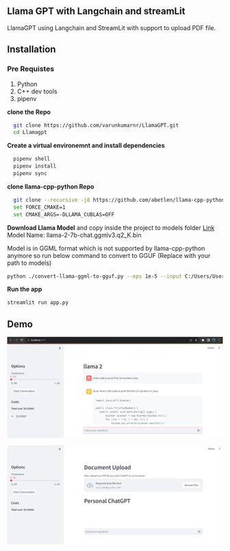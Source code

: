## Llama GPT with Langchain and streamLit

LlamaGPT using Langchain and StreamLit with support to upload PDF file.

## Installation

### Pre Requistes

1. Python
2. C++ dev tools
3. pipenv

**clone the Repo**

```bash
  git clone https://github.com/varunkumarnr/LlamaGPT.git
  cd Llamagpt
```

**Create a virtual environemnt and install dependencies**

```bash
  pipenv shell
  pipenv install
  pipenv sync
```

**clone llama-cpp-python Repo**

```bash
  git clone --recursive -j8 https://github.com/abetlen/llama-cpp-python.git
  set FORCE_CMAKE=1
  set CMAKE_ARGS=-DLLAMA_CUBLAS=OFF
```

**Download Llama Model** and copy inside the project to models folder
[Link](https://huggingface.co/localmodels/Llama-2-7B-Chat-ggml/tree/main) Model Name: llama-2-7b-chat.ggmlv3.q2_K.bin

Model is in GGML format which is not supported by llama-cpp-python anymore so run below command to convert to GGUF (Replace with your path to models)

```bash
python ./convert-llama-ggml-to-gguf.py --eps 1e-5 --input C:/Users/User/Documents/Learning/ML/Langchain/models/llama-2-7b-chat.ggmlv3.q2_K.bin  --output  C:/Users/User/Documents/Learning/ML/Langchain/models/llama-2-7b-chat.ggufv3.q2_K.bin
```

**Run the app**

```bash
streamlit run app.py
```

## Demo

![App Screenshot](Screenshots\Model_SS.png)

![App Screenshot](Screenshots\Model_SS1.png)
